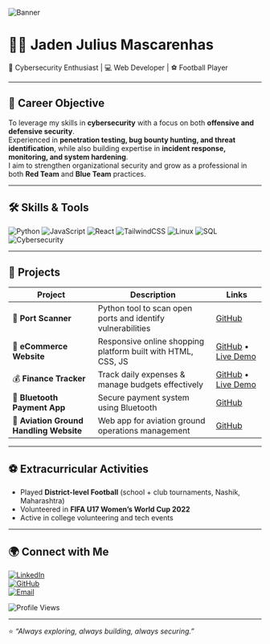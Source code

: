 
![Banner](https://capsule-render.vercel.app/api?type=wave&color=0:0f2027,100:2c5364&height=200&section=header&text=Jaden%20Mascarenhas&fontSize=40&fontColor=ffffff)

# 👨‍💻 Jaden Julius Mascarenhas  
🔐 Cybersecurity Enthusiast | 💻 Web Developer | ⚽ Football Player  

---

## 🎯 Career Objective
To leverage my skills in **cybersecurity** with a focus on both **offensive and defensive security**.  
Experienced in **penetration testing, bug bounty hunting, and threat identification**, while also building expertise in **incident response, monitoring, and system hardening**.  
I aim to strengthen organizational security and grow as a professional in both **Red Team** and **Blue Team** practices.  

---

## 🛠️ Skills & Tools
![Python](https://img.shields.io/badge/Python-3670A0?style=for-the-badge&logo=python&logoColor=ffdd54)
![JavaScript](https://img.shields.io/badge/JavaScript-F7DF1E?style=for-the-badge&logo=javascript&logoColor=000)
![React](https://img.shields.io/badge/React-20232A?style=for-the-badge&logo=react&logoColor=61DAFB)
![TailwindCSS](https://img.shields.io/badge/TailwindCSS-38B2AC?style=for-the-badge&logo=tailwind-css&logoColor=white)
![Linux](https://img.shields.io/badge/Linux-FCC624?style=for-the-badge&logo=linux&logoColor=black)
![SQL](https://img.shields.io/badge/SQL-4479A1?style=for-the-badge&logo=mysql&logoColor=white)
![Cybersecurity](https://img.shields.io/badge/Cybersecurity-FF0000?style=for-the-badge&logo=hackaday&logoColor=white)

---

## 🚀 Projects
| Project | Description | Links |
|---------|-------------|-------|
| 🔎 **Port Scanner** | Python tool to scan open ports and identify vulnerabilities | [GitHub](https://github.com/jaden-mas1010/port-scanner) |
| 🛒 **eCommerce Website** | Responsive online shopping platform built with HTML, CSS, JS | [GitHub](https://github.com/jaden-mas1010/ecommerce-website) • [Live Demo](https://jaden-mas1010.github.io/ecommerce-website) |
| 💰 **Finance Tracker** | Track daily expenses & manage budgets effectively | [GitHub](https://github.com/jaden-mas1010/Finance-Tracker) • [Live Demo](https://jaden-mas1010.github.io/Finance-Tracker) |
| 📱 **Bluetooth Payment App** | Secure payment system using Bluetooth | [GitHub](https://github.com/jaden-mas1010/Bluetooth-payment-app) |
| 🛫 **Aviation Ground Handling Website** | Web app for aviation ground operations management | [GitHub](https://github.com/jaden-mas1010/Aviation-Ground-Handling-Website) |

---

## ⚽ Extracurricular Activities
- Played **District-level Football** (school + club tournaments, Nashik, Maharashtra)  
- Volunteered in **FIFA U17 Women’s World Cup 2022**  
- Active in college volunteering and tech events  

---

## 🌍 Connect with Me
[![LinkedIn](https://img.shields.io/badge/LinkedIn-0A66C2?style=for-the-badge&logo=linkedin&logoColor=white)](https://www.linkedin.com/in/jaden-mascarenhass-989b6a254/)  
[![GitHub](https://img.shields.io/badge/GitHub-181717?style=for-the-badge&logo=github&logoColor=white)](https://github.com/jaden-mas1010)  
[![Email](https://img.shields.io/badge/Email-D14836?style=for-the-badge&logo=gmail&logoColor=white)](mailto:jadenmascarenhas9@gmail.com)  

![Profile Views](https://komarev.com/ghpvc/?username=jaden-mas1010&label=Profile%20Views&color=blue&style=flat)

---

⭐ *“Always exploring, always building, always securing.”*  
